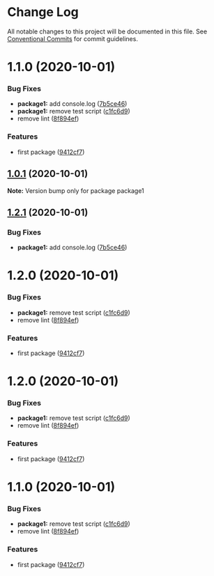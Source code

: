 # Change Log

All notable changes to this project will be documented in this file.
See [Conventional Commits](https://conventionalcommits.org) for commit guidelines.

# 1.1.0 (2020-10-01)


### Bug Fixes

* **package1:** add console.log ([7b5ce46](https://github.com/prxg22/teste/commit/7b5ce46621975c47b23f80ae2bbadf69a5a69ee0))
* **package1:** remove test script ([c1fc6d9](https://github.com/prxg22/teste/commit/c1fc6d9b61dd0950f9bca403650a3c3a86e4f26b))
* remove lint ([8f894ef](https://github.com/prxg22/teste/commit/8f894ef3f9f25a19972324b160043b7e00fc245d))


### Features

* first package ([9412cf7](https://github.com/prxg22/teste/commit/9412cf7fc412982f55d6f9d1aea8cdfa89e0025c))





## [1.0.1](https://github.com/prxg22/teste/compare/package1@1.2.1...package1@1.0.1) (2020-10-01)

**Note:** Version bump only for package package1





## [1.2.1](https://github.com/prxg22/teste/compare/package1@1.2.0...package1@1.2.1) (2020-10-01)


### Bug Fixes

* **package1:** add console.log ([7b5ce46](https://github.com/prxg22/teste/commit/7b5ce46621975c47b23f80ae2bbadf69a5a69ee0))





# 1.2.0 (2020-10-01)


### Bug Fixes

* **package1:** remove test script ([c1fc6d9](https://github.com/prxg22/teste/commit/c1fc6d9b61dd0950f9bca403650a3c3a86e4f26b))
* remove lint ([8f894ef](https://github.com/prxg22/teste/commit/8f894ef3f9f25a19972324b160043b7e00fc245d))


### Features

* first package ([9412cf7](https://github.com/prxg22/teste/commit/9412cf7fc412982f55d6f9d1aea8cdfa89e0025c))





# 1.2.0 (2020-10-01)


### Bug Fixes

* **package1:** remove test script ([c1fc6d9](https://github.com/prxg22/teste/commit/c1fc6d9b61dd0950f9bca403650a3c3a86e4f26b))
* remove lint ([8f894ef](https://github.com/prxg22/teste/commit/8f894ef3f9f25a19972324b160043b7e00fc245d))


### Features

* first package ([9412cf7](https://github.com/prxg22/teste/commit/9412cf7fc412982f55d6f9d1aea8cdfa89e0025c))





# 1.1.0 (2020-10-01)


### Bug Fixes

* **package1:** remove test script ([c1fc6d9](https://github.com/prxg22/teste/commit/c1fc6d9b61dd0950f9bca403650a3c3a86e4f26b))
* remove lint ([8f894ef](https://github.com/prxg22/teste/commit/8f894ef3f9f25a19972324b160043b7e00fc245d))


### Features

* first package ([9412cf7](https://github.com/prxg22/teste/commit/9412cf7fc412982f55d6f9d1aea8cdfa89e0025c))
